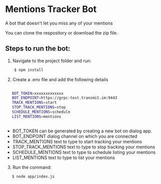 # Mentions Tracker Bot
A bot that doesn't let you miss any of your mentions

You can clone the respository or download the zip file.

## Steps to run the bot:

1. Navigate to the project folder and run:
```sh
    $ npm install
```
2. Create a .env file and add the following details

```sh
   
   BOT_TOKEN=xxxxxxxxxxxxx
   BOT_ENDPOINT=https://grpc-test.transmit.im:9443
   TRACK_MENTIONS=start
   STOP_TRACK_MENTIONS=stop
   SCHEDULE_MENTIONS=schedule    
   LIST_MENTIONS=mentions    
    
```

- BOT_TOKEN can be generated by creating a new bot on dialog app.
- BOT_ENDPOINT dialog channel on which you are connected
- TRACK_MENTIONS text to type to start tracking your mentions
- STOP_TRACK_MENTIONS  text to type to stop tracking your mentions
- SCHEDULE_MENTIONS  text to type to schedule listing your mentions
- LIST_MENTIONS  text to type to list your mentions


3. Run the command:
```sh
   $ node app/index.js
```

